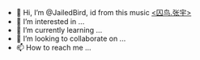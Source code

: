 
- 👋 Hi, I’m @JailedBird, id from this music [<囚鸟.张宇>](https://c.y.qq.com/base/fcgi-bin/u?__=kjfFfT)
- 👀 I’m interested in ...
- 🌱 I’m currently learning ...
- 💞️ I’m looking to collaborate on ...
- 📫 How to reach me ...

<!---
JailedBird/JailedBird is a ✨ special ✨ repository because its `README.md` (this file) appears on your GitHub profile.
You can click the Preview link to take a look at your changes.
--->
